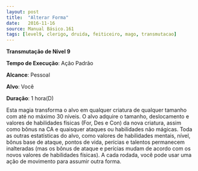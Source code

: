 ```yaml
---
layout: post
title:  "Alterar Forma"
date:   2016-11-16
source: Manual Básico.161
tags: [level9, clerigo, druida, feiticeiro, mago, transmutacao]
---
```


**Transmutação de Nível 9**

**Tempo de Execução**: Ação Padrão

**Alcance**: Pessoal

**Alvo**: Você

**Duração**: 1 hora(D)


Esta magia transforma o alvo em qualquer criatura de qualquer tamanho com até no máximo 30 níveis. O alvo adquire o tamanho, deslocamento e valores de habilidades físicas (For, Des e Con) da nova criatura, assim como bônus na CA e quaisquer ataques ou habilidades não mágicas. Toda as outras estatísticas do alvo, como valores de habilidades mentais, nível, bônus base de ataque, pontos de vida, perícias e talentos permanecem inalteradas (mas os bônus de ataque e perícias mudam de acordo com os  novos valores de habilidades físicas).
A cada rodada, você pode usar uma ação de movimento para assumir outra forma.
